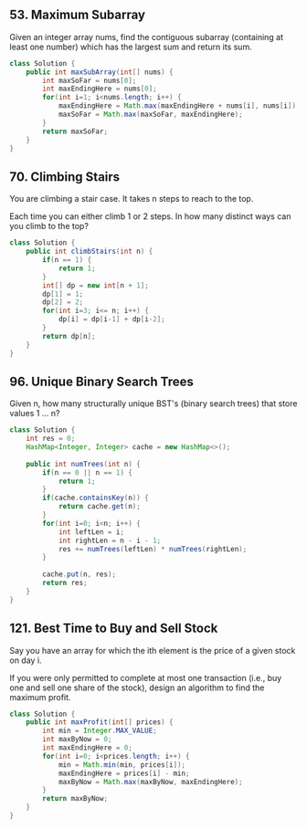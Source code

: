 ## 53. Maximum Subarray
Given an integer array nums, find the contiguous subarray (containing at least one number) which has the largest sum and return its sum.
```java
class Solution {
    public int maxSubArray(int[] nums) {
        int maxSoFar = nums[0];
        int maxEndingHere = nums[0];
        for(int i=1; i<nums.length; i++) {
            maxEndingHere = Math.max(maxEndingHere + nums[i], nums[i]);
            maxSoFar = Math.max(maxSoFar, maxEndingHere);
        }
        return maxSoFar;
    }
}
```

## 70. Climbing Stairs
You are climbing a stair case. It takes n steps to reach to the top.

Each time you can either climb 1 or 2 steps. In how many distinct ways can you climb to the top?
```java
class Solution {
    public int climbStairs(int n) {
        if(n == 1) {
            return 1;
        }
        int[] dp = new int[n + 1];
        dp[1] = 1;
        dp[2] = 2;
        for(int i=3; i<= n; i++) {
            dp[i] = dp[i-1] + dp[i-2];
        }
        return dp[n];
    }
}
```

## 96. Unique Binary Search Trees
Given n, how many structurally unique BST's (binary search trees) that store values 1 ... n?
```java
class Solution {
    int res = 0;
    HashMap<Integer, Integer> cache = new HashMap<>();
    
    public int numTrees(int n) {
        if(n == 0 || n == 1) {
            return 1;
        }
        if(cache.containsKey(n)) {
            return cache.get(n);
        }
        for(int i=0; i<n; i++) {
            int leftLen = i;
            int rightLen = n - i - 1;
            res += numTrees(leftLen) * numTrees(rightLen);
        }
        
        cache.put(n, res);
        return res;
    }
}
```

## 121. Best Time to Buy and Sell Stock
Say you have an array for which the ith element is the price of a given stock on day i.

If you were only permitted to complete at most one transaction (i.e., buy one and sell one share of the stock), design an algorithm to find the maximum profit.
```java
class Solution {
    public int maxProfit(int[] prices) {
        int min = Integer.MAX_VALUE;
        int maxByNow = 0;
        int maxEndingHere = 0;
        for(int i=0; i<prices.length; i++) {
            min = Math.min(min, prices[i]);
            maxEndingHere = prices[i] - min;
            maxByNow = Math.max(maxByNow, maxEndingHere);
        }
        return maxByNow;
    }
}
```